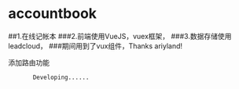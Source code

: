 # accountbook
##1.在线记帐本
###2.前端使用VueJS，vuex框架，
###3.数据存储使用leadcloud，
###期间用到了vux组件，Thanks ariyland!

添加路由功能





           Developing......
